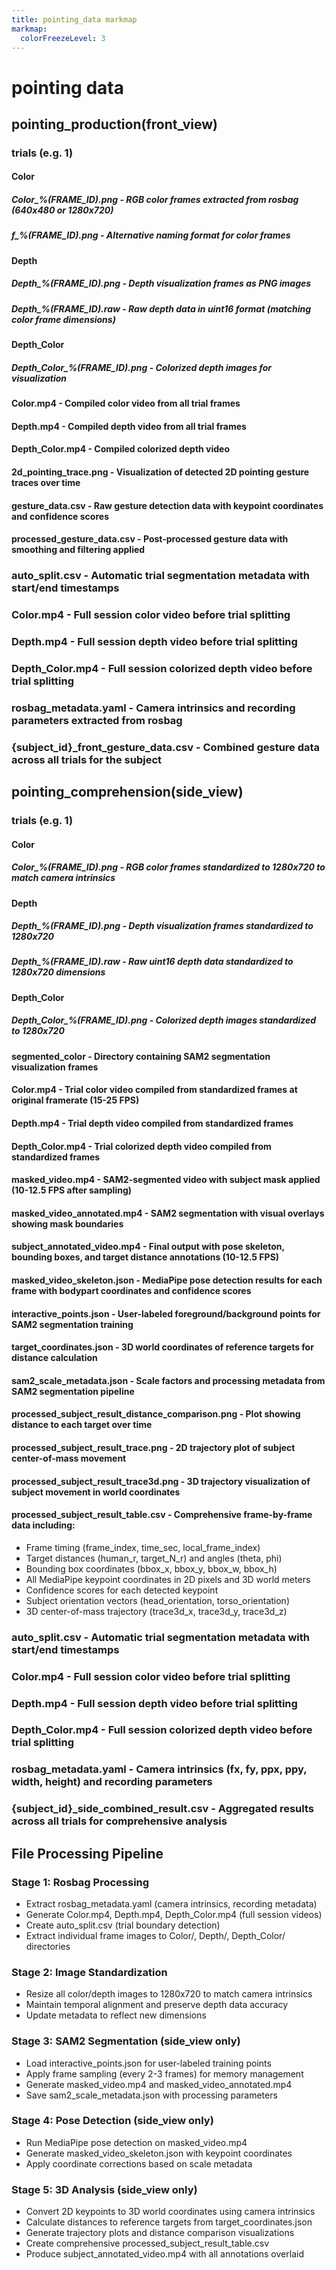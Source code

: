 ```yaml
---
title: pointing_data markmap
markmap:
  colorFreezeLevel: 3
---
```


# pointing data
## pointing_production(front_view)
### trials (e.g. 1)
#### Color
##### Color_%(FRAME_ID).png - RGB color frames extracted from rosbag (640x480 or 1280x720)
##### f_%(FRAME_ID).png - Alternative naming format for color frames
#### Depth
##### Depth_%(FRAME_ID).png - Depth visualization frames as PNG images
##### Depth_%(FRAME_ID).raw - Raw depth data in uint16 format (matching color frame dimensions)
#### Depth_Color
##### Depth_Color_%(FRAME_ID).png - Colorized depth images for visualization
#### Color.mp4 - Compiled color video from all trial frames
#### Depth.mp4 - Compiled depth video from all trial frames  
#### Depth_Color.mp4 - Compiled colorized depth video
#### 2d_pointing_trace.png - Visualization of detected 2D pointing gesture traces over time
#### gesture_data.csv - Raw gesture detection data with keypoint coordinates and confidence scores
#### processed_gesture_data.csv - Post-processed gesture data with smoothing and filtering applied
### auto_split.csv - Automatic trial segmentation metadata with start/end timestamps
### Color.mp4 - Full session color video before trial splitting
### Depth.mp4 - Full session depth video before trial splitting
### Depth_Color.mp4 - Full session colorized depth video before trial splitting  
### rosbag_metadata.yaml - Camera intrinsics and recording parameters extracted from rosbag
### {subject_id}_front_gesture_data.csv - Combined gesture data across all trials for the subject

## pointing_comprehension(side_view)
### trials (e.g. 1)
#### Color
##### Color_%(FRAME_ID).png - RGB color frames standardized to 1280x720 to match camera intrinsics
#### Depth  
##### Depth_%(FRAME_ID).png - Depth visualization frames standardized to 1280x720
##### Depth_%(FRAME_ID).raw - Raw uint16 depth data standardized to 1280x720 dimensions
#### Depth_Color
##### Depth_Color_%(FRAME_ID).png - Colorized depth images standardized to 1280x720
#### segmented_color - Directory containing SAM2 segmentation visualization frames
#### Color.mp4 - Trial color video compiled from standardized frames at original framerate (15-25 FPS)
#### Depth.mp4 - Trial depth video compiled from standardized frames
#### Depth_Color.mp4 - Trial colorized depth video compiled from standardized frames
#### masked_video.mp4 - SAM2-segmented video with subject mask applied (10-12.5 FPS after sampling)
#### masked_video_annotated.mp4 - SAM2 segmentation with visual overlays showing mask boundaries
#### subject_annotated_video.mp4 - Final output with pose skeleton, bounding boxes, and target distance annotations (10-12.5 FPS)
#### masked_video_skeleton.json - MediaPipe pose detection results for each frame with bodypart coordinates and confidence scores
#### interactive_points.json - User-labeled foreground/background points for SAM2 segmentation training
#### target_coordinates.json - 3D world coordinates of reference targets for distance calculation
#### sam2_scale_metadata.json - Scale factors and processing metadata from SAM2 segmentation pipeline
#### processed_subject_result_distance_comparison.png - Plot showing distance to each target over time
#### processed_subject_result_trace.png - 2D trajectory plot of subject center-of-mass movement
#### processed_subject_result_trace3d.png - 3D trajectory visualization of subject movement in world coordinates
#### processed_subject_result_table.csv - Comprehensive frame-by-frame data including:
  - Frame timing (frame_index, time_sec, local_frame_index)
  - Target distances (human_r, target_N_r) and angles (theta, phi) 
  - Bounding box coordinates (bbox_x, bbox_y, bbox_w, bbox_h)
  - All MediaPipe keypoint coordinates in 2D pixels and 3D world meters
  - Confidence scores for each detected keypoint
  - Subject orientation vectors (head_orientation, torso_orientation)
  - 3D center-of-mass trajectory (trace3d_x, trace3d_y, trace3d_z)
### auto_split.csv - Automatic trial segmentation metadata with start/end timestamps
### Color.mp4 - Full session color video before trial splitting
### Depth.mp4 - Full session depth video before trial splitting  
### Depth_Color.mp4 - Full session colorized depth video before trial splitting
### rosbag_metadata.yaml - Camera intrinsics (fx, fy, ppx, ppy, width, height) and recording parameters
### {subject_id}_side_combined_result.csv - Aggregated results across all trials for comprehensive analysis

## File Processing Pipeline
### Stage 1: Rosbag Processing
- Extract rosbag_metadata.yaml (camera intrinsics, recording metadata)
- Generate Color.mp4, Depth.mp4, Depth_Color.mp4 (full session videos)
- Create auto_split.csv (trial boundary detection)
- Extract individual frame images to Color/, Depth/, Depth_Color/ directories

### Stage 2: Image Standardization
- Resize all color/depth images to 1280x720 to match camera intrinsics
- Maintain temporal alignment and preserve depth data accuracy
- Update metadata to reflect new dimensions

### Stage 3: SAM2 Segmentation (side_view only)
- Load interactive_points.json for user-labeled training points
- Apply frame sampling (every 2-3 frames) for memory management
- Generate masked_video.mp4 and masked_video_annotated.mp4
- Save sam2_scale_metadata.json with processing parameters

### Stage 4: Pose Detection (side_view only) 
- Run MediaPipe pose detection on masked_video.mp4
- Generate masked_video_skeleton.json with keypoint coordinates
- Apply coordinate corrections based on scale metadata

### Stage 5: 3D Analysis (side_view only)
- Convert 2D keypoints to 3D world coordinates using camera intrinsics
- Calculate distances to reference targets from target_coordinates.json  
- Generate trajectory plots and distance comparison visualizations
- Create comprehensive processed_subject_result_table.csv
- Produce subject_annotated_video.mp4 with all annotations overlaid